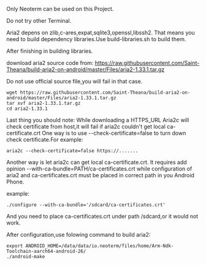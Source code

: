 Only Neoterm can be used on this Project.

Do not try other Terminal.

Aria2 depens on zlib,c-ares,expat,sqlite3,openssl,libssh2.
That means you need to build dependency libraries.Use build-libraries.sh to build them.

After finishing in building libraries.


download aria2 source code from:
https://raw.githubusercontent.com/Saint-Theana/build-aria2-on-android/master/Files/aria2-1.33.1.tar.gz

Do not use official source file,you will fail in that case.

```shell
wget https://raw.githubusercontent.com/Saint-Theana/build-aria2-on-android/master/Files/aria2-1.33.1.tar.gz
tar xvf aria2-1.33.1.tar.gz
cd aria2-1.33.1
```

Last thing you should note:
While downloading a HTTPS_URL Aria2c will check certificate from host,it will fail if aria2c couldn't get local ca-certificate.crt
One way is to use --check-certificate=false to turn down check certificate.For example:
```shell
aria2c --check-certificate=false https://.......
```

Another way is let aria2c can get local ca-certificate.crt.
It requires add opinion --with-ca-bundle=PATH/ca-certificates.crt while configuration of aria2 and ca-certificates.crt must be placed in correct path in you Android Phone.

example:
```shell
./configure --with-ca-bundle='/sdcard/ca-certificates.crt' 
```
And you need to place ca-certificates.crt under path /sdcard,or it would not work.

After configuration,use folowing command to build aria2:
```shell
export ANDROID_HOME=/data/data/io.neoterm/files/home/Arm-Ndk-Toolchain-aarch64-android-26/
./android-make
```







